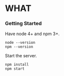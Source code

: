 # WHAT #

### Getting Started ###

Have node 4+ and npm 3+.

```
node --version
npm --version
```

Start the server.

```
npm install
npm start
```
